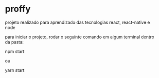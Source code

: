 # proffy
projeto realizado para aprendizado das tecnologias react, react-native e node


para iniciar o projeto, rodar o seguinte comando em algum terminal dentro da pasta:

npm start

ou

yarn start
